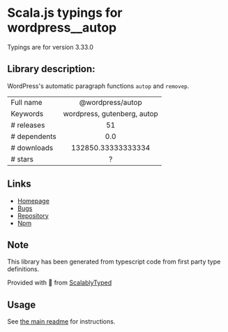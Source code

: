 
# Scala.js typings for wordpress__autop

Typings are for version 3.33.0

## Library description:
WordPress's automatic paragraph functions `autop` and `removep`.

|                    |                 |
| ------------------ | :-------------: |
| Full name          | @wordpress/autop |
| Keywords           | wordpress, gutenberg, autop |
| # releases         | 51 |
| # dependents       | 0.0 |
| # downloads        | 132850.33333333334 |
| # stars            | ? |

## Links
- [Homepage](https://github.com/WordPress/gutenberg/tree/HEAD/packages/autop/README.md)
- [Bugs](https://github.com/WordPress/gutenberg/issues)
- [Repository](https://github.com/WordPress/gutenberg)
- [Npm](https://www.npmjs.com/package/%40wordpress%2Fautop)
    


## Note
This library has been generated from typescript code from first party type definitions.

Provided with :purple_heart: from [ScalablyTyped](https://github.com/oyvindberg/ScalablyTyped)

## Usage
See [the main readme](../../readme.md) for instructions.


